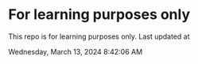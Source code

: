 # For learning purposes only
This repo is for learning purposes only.
Last updated at

Wednesday, March 13, 2024 8:42:06 AM

